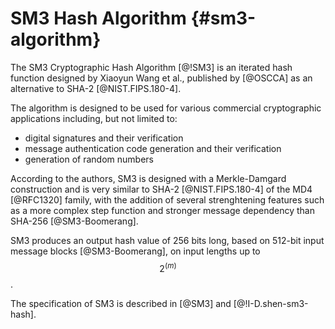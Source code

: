 # SM3 Hash Algorithm {#sm3-algorithm}

The SM3 Cryptographic Hash Algorithm [@!SM3] is an iterated hash function
designed by Xiaoyun Wang et al., published by [@OSCCA] as an alternative
to SHA-2 [@NIST.FIPS.180-4].

The algorithm is designed to be used for various commercial
cryptographic applications including, but not limited to:

* digital signatures and their verification
* message authentication code generation and their verification
* generation of random numbers

According to the authors, SM3 is designed with a Merkle-Damgard
construction and is very similar to SHA-2 [@NIST.FIPS.180-4]
of the MD4 [@RFC1320] family, with
the addition of several strenghtening features such as a more complex
step function and stronger message dependency than SHA-256
[@SM3-Boomerang].

SM3 produces an output hash value of 256 bits long, based on 512-bit
input message blocks [@SM3-Boomerang], on input lengths up to $$2^(m)$$.

The specification of SM3 is described in [@SM3] and [@!I-D.shen-sm3-hash].
